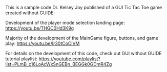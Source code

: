 This is a sample code Dr. Kelsey Joy published of a GUI Tic Tac Toe game created without GUIDE: 

Development of the player mode selection landing page: https://youtu.be/THGC0Hd3K9g

Majority of the development of the MainGame figure, buttons, and game play: https://youtu.be/Ir30tCoCiVM 

For details on the development of this code, check out GUI without GUIDE tutorial playlist: https://youtube.com/playlist?list=PLmB_c16LoAcWxSnGEBn_BEGGk0GDmR4Zg 

